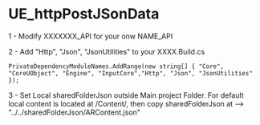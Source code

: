 # UE_httpPostJSonData

1 -  Modify XXXXXXX_API for your onw NAME_API

2 - Add "Http", "Json", "JsonUtilities" to your XXXX.Build.cs

	PrivateDependencyModuleNames.AddRange(new string[] { "Core", "CoreUObject", "Engine", "InputCore","Http", "Json", "JsonUtilities" });

3  - Set Local sharedFolderJson outside Main project Folder. For default local content is located at /Content/, then copy sharedFolderJson at --> "../../sharedFolderJson/ARContent.json"